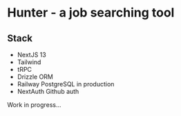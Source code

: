 # Hunter - a job searching tool

## Stack

- NextJS 13
- Tailwind
- tRPC
- Drizzle ORM
- Railway PostgreSQL in production
- NextAuth Github auth

Work in progress...

